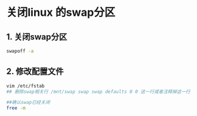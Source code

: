 # 关闭linux 的swap分区

## 1. 关闭swap分区

```bash
swapoff -a
```



## 2. 修改配置文件 

```bash
vim /etc/fstab
## 删除swap相关行 /mnt/swap swap swap defaults 0 0 这一行或者注释掉这一行

##确认swap已经关闭
free -m

```


